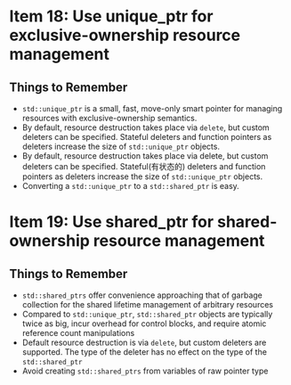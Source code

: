# Item 18: Use unique_ptr for exclusive-ownership resource management
## Things to Remember
* `std::unique_ptr` is a small, fast, move-only smart pointer for managing
resources with exclusive-ownership semantics.
* By default, resource destruction takes place via `delete`, but custom deleters
can be specified. Stateful deleters and function pointers as deleters increase the
size of `std::unique_ptr` objects.
* By default, resource destruction takes place via delete, but custom deleters
can be specified. Stateful(有状态的) deleters and function pointers as deleters increase the
size of `std::unique_ptr` objects.
* Converting a `std::unique_ptr` to a `std::shared_ptr` is easy.

# Item 19: Use shared_ptr for shared-ownership resource management
## Things to Remember
* `std::shared_ptrs` offer convenience approaching that of garbage collection
for the shared lifetime management of arbitrary resources
* Compared to `std::unique_ptr`, `std::shared_ptr` objects are typically
twice as big, incur overhead for control blocks, and require atomic reference
count manipulations
* Default resource destruction is via `delete`, but custom deleters are supported.
The type of the deleter has no effect on the type of the `std::shared_ptr`
* Avoid creating `std::shared_ptrs` from variables of raw pointer type